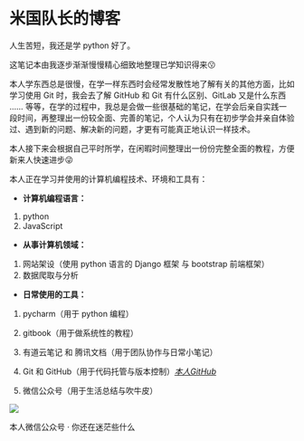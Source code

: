# 米国队长的博客

人生苦短，我还是学 python 好了。

这笔记本由我逐步渐渐慢慢精心细致地整理已学知识得来😗

本人学东西总是很慢，在学一样东西时会经常发散性地了解有关的其他方面，比如学习使用 Git 时，我会去了解 GitHub 和 Git 有什么区别、GitLab 又是什么东西 …… 等等，在学的过程中，我总是会做一些很基础的笔记，在学会后亲自实践一段时间，再整理出一份较全面、完善的笔记，个人认为只有在初步学会并亲自体验过、遇到新的问题、解决新的问题，才更有可能真正地认识一样技术。

本人接下来会根据自己平时所学，在闲暇时间整理出一份份完整全面的教程，方便新来人快速进步😜

本人正在学习并使用的计算机编程技术、环境和工具有：

* **计算机编程语言：**

1. python
2. JavaScript

* **从事计算机领域：**

1. 网站架设（使用 python 语言的 Django 框架 与 bootstrap 前端框架）
2. 数据爬取与分析

* **日常使用的工具：**

1. pycharm（用于 python 编程）

2. gitbook（用于做系统性的教程）

3. 有道云笔记 和 腾讯文档（用于团队协作与日常小笔记）

4. Git 和 GitHub（用于代码托管与版本控制）[_本人GitHub_](https://github.com/AmanKingdom)

5. 微信公众号（用于生活总结与吹牛皮）



![](https://blobscdn.gitbook.com/v0/b/gitbook-28427.appspot.com/o/assets%2F-Lj5RPs1s0CPxO_fJKYX%2F-Lj5hhJb0VWiyH6VcckC%2F-Lj5i6hsOWarFTk3QOBU%2F%E4%BA%8C%E7%BB%B4%E7%A0%81.jpg?alt=media&token=2d56da00-e7e5-42be-9185-09697a73ff2c)

本人微信公众号 · 你还在迷茫些什么

